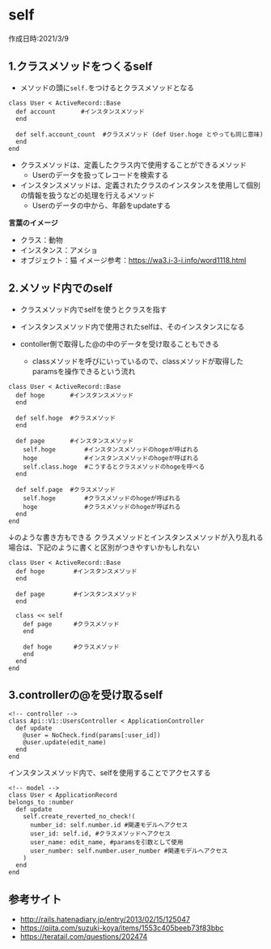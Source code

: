 # self
作成日時:2021/3/9

## 1.クラスメソッドをつくるself
* メソッドの頭に`self.`をつけるとクラスメソッドとなる
```
class User < ActiveRecord::Base
  def account       #インスタンスメソッド
  end

  def self.account_count  #クラスメソッド (def User.hoge とやっても同じ意味)
  end
end
```
* クラスメソッドは、定義したクラス内で使用することができるメソッド
  * Userのデータを扱ってレコードを検索する
* インスタンスメソッドは、定義されたクラスのインスタンスを使用して個別の情報を扱うなどの処理を行えるメソッド
  * Userのデータの中から、年齢をupdateする

**言葉のイメージ**
* クラス：動物
* インスタンス：アメショ
* オブジェクト：猫
イメージ参考：https://wa3.i-3-i.info/word1118.html



## 2.メソッド内でのself
* クラスメソッド内でselfを使うとクラスを指す
* インスタンスメソッド内で使用されたselfは、そのインスタンスになる

* contoller側で取得した@の中のデータを受け取ることもできる
  * classメソッドを呼びにいっているので、classメソッドが取得したparamsを操作できるという流れ
```
class User < ActiveRecord::Base
  def hoge       #インスタンスメソッド
  end

  def self.hoge  #クラスメソッド
  end

  def page       #インスタンスメソッド
    self.hoge        #インスタンスメソッドのhogeが呼ばれる
    hoge             #インスタンスメソッドのhogeが呼ばれる
    self.class.hoge  #こうするとクラスメソッドのhogeを呼べる
  end

  def self.page  #クラスメソッド
    self.hoge        #クラスメソッドのhogeが呼ばれる
    hoge             #クラスメソッドのhogeが呼ばれる
  end
end
```

↓のような書き方もできる
クラスメソッドとインスタンスメソッドが入り乱れる場合は、下記のように書くと区別がつきやすいかもしれない
```
class User < ActiveRecord::Base
  def hoge        #インスタンスメソッド
  end

  def page        #インスタンスメソッド
  end

  class << self
    def page      #クラスメソッド
    end

    def hoge      #クラスメソッド
    end
  end
end
```
## 3.controllerの@を受け取るself

```
<!-- controller -->
class Api::V1::UsersController < ApplicationController
  def update
    @user = NoCheck.find(params[:user_id])
    @user.update(edit_name)
  end
end

```
インスタンスメソッド内で、selfを使用することでアクセスする
```
<!-- model -->
class User < ApplicationRecord
belongs_to :number
  def update
    self.create_reverted_no_check!(
      number_id: self.number.id #関連モデルへアクセス
      user_id: self.id, #クラスメソッドへアクセス
      user_name: edit_name, #paramsを引数として使用
      user_number: self.number.user_number #関連モデルへアクセス
    )
  end
end
```

## 参考サイト
- http://rails.hatenadiary.jp/entry/2013/02/15/125047
- https://qiita.com/suzuki-koya/items/1553c405beeb73f83bbc
- https://teratail.com/questions/202474